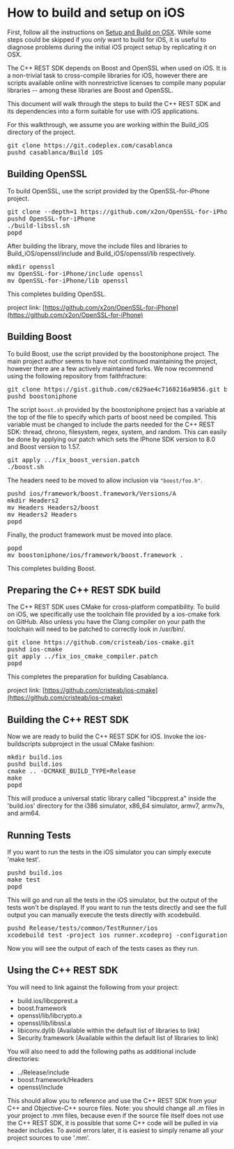 # How to build and setup on iOS

First, follow all the instructions on [Setup and Build on OSX](How-to-build-for-Mac-OS-X). While some steps could be skipped if you _only_ want to build for iOS, it is useful to diagnose problems during the initial iOS project setup by replicating it on OSX.  

The C++ REST SDK depends on Boost and OpenSSL when used on iOS. It is a non-trivial task to cross-compile libraries for iOS, however there are scripts available online with nonrestrictive licenses to compile many popular libraries -- among these libraries are Boost and OpenSSL.  

This document will walk through the steps to build the C++ REST SDK and its dependencies into a form suitable for use with iOS applications.  

For this walkthrough, we assume you are working within the <span class="codeInline">Build_iOS</span> directory of the project.  

<pre>git clone https://git.codeplex.com/casablanca
pushd casablanca/Build_iOS
</pre>

## Building OpenSSL

To build OpenSSL, use the script provided by the OpenSSL-for-iPhone project.  

<pre>git clone --depth=1 https://github.com/x2on/OpenSSL-for-iPhone.git
pushd OpenSSL-for-iPhone
./build-libssl.sh
popd
</pre>

After building the library, move the include files and libraries to <span class="codeInline">Build_iOS/openssl/include</span> and <span class="codeInline">Build_iOS/openssl/lib</span> respectively.  

<pre>mkdir openssl
mv OpenSSL-for-iPhone/include openssl
mv OpenSSL-for-iPhone/lib openssl
</pre>

This completes building OpenSSL.  

project link: [https://github.com/x2on/OpenSSL-for-iPhone](https://github.com/x2on/OpenSSL-for-iPhone)  

## Building Boost

To build Boost, use the script provided by the boostoniphone project. The main project author seems to have not continued maintaining the project, however there are a few actively maintained forks. We now recommend using the following repository from faithfracture:  

<pre>git clone https://gist.github.com/c629ae4c7168216a9856.git boostoniphone
pushd boostoniphone
</pre>

The script `boost.sh` provided by the boostoniphone project has a variable at the top of the file to specify which parts of boost need be compiled. This variable must be changed to include the parts needed for the C++ REST SDK: thread, chrono, filesystem, regex, system, and random. This can easily be done by applying our patch which sets the IPhone SDK version to 8.0 and Boost version to 1.57.  

<pre>git apply ../fix_boost_version.patch
./boost.sh
</pre>

The headers need to be moved to allow inclusion via `"boost/foo.h"`.  

<pre>pushd ios/framework/boost.framework/Versions/A
mkdir Headers2
mv Headers Headers2/boost
mv Headers2 Headers
popd
</pre>

Finally, the product framework must be moved into place.  

<pre>popd
mv boostoniphone/ios/framework/boost.framework .
</pre>

This completes building Boost.  

## Preparing the C++ REST SDK build

The C++ REST SDK uses CMake for cross-platform compatibility. To build on iOS, we specifically use the toolchain file provided by a ios-cmake fork on GitHub. Also unless you have the Clang compiler on your path the toolchain will need to be patched to correctly look in /usr/bin/.  

<pre>git clone https://github.com/cristeab/ios-cmake.git
pushd ios-cmake
git apply ../fix_ios_cmake_compiler.patch
popd
</pre>

This completes the preparation for building Casablanca.  

project link: [https://github.com/cristeab/ios-cmake](https://github.com/cristeab/ios-cmake)  

## Building the C++ REST SDK

Now we are ready to build the C++ REST SDK for iOS. Invoke the ios-buildscripts subproject in the usual CMake fashion:  

<pre>mkdir build.ios
pushd build.ios
cmake .. -DCMAKE_BUILD_TYPE=Release
make
popd
</pre>

This will produce a universal static library called "libcpprest.a" inside the 'build.ios' directory for the i386 simulator, x86_64 simulator, armv7, armv7s, and arm64.  

## Running Tests

If you want to run the tests in the iOS simulator you can simply execute 'make test'.  

<pre>pushd build.ios
make test
popd
</pre>

This will go and run all the tests in the iOS simulator, but the output of the tests won't be displayed. If you want to run the tests directly and see the full output you can manually execute the tests directly with xcodebuild.  

<pre>pushd Release/tests/common/TestRunner/ios
xcodebuild test -project ios_runner.xcodeproj -configuration=Release -scheme ios_runner -destination "platform=iOS Simulator,name=iPhone 6"
</pre>

Now you will see the output of each of the tests cases as they run.  

## Using the C++ REST SDK

You will need to link against the following from your project:  

*   build.ios/libcpprest.a
*   boost.framework
*   openssl/lib/libcrypto.a
*   openssl/lib/libssl.a
*   libiconv.dylib (Available within the default list of libraries to link)
*   Security.framework (Available within the default list of libraries to link)

You will also need to add the following paths as additional include directories:  

*   ../Release/include
*   boost.framework/Headers
*   openssl/include

This should allow you to reference and use the C++ REST SDK from your C++ and Objective-C++ source files. Note: you should change all .m files in your project to .mm files, because even if the source file itself does not use the C++ REST SDK, it is possible that some C++ code will be pulled in via header includes. To avoid errors later, it is easiest to simply rename all your project sources to use '.mm'.